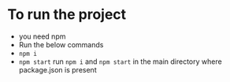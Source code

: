 # To run the project 
- you need npm
- Run the below commands
- `npm i`
- `npm start`
run `npm i` and `npm start` in the main directory where package.json is present